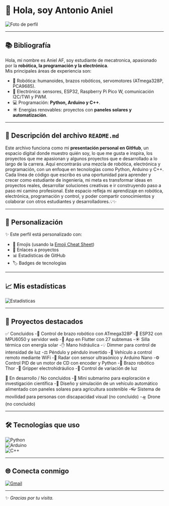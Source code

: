 # 👋 Hola, soy Antonio Aniel  

![Foto de perfil](https://avatars.githubusercontent.com/u/9919?s=200&v=4) <!-- Reemplaza con tu avatar -->

---

## 📚 Bibliografía  
Hola, mi nombre es Aniel AF, soy estudiante de mecatronica, apasionado por la **robótica, la programación y la electrónica**.  
Mis principales áreas de experiencia son:  

- 🤖 Robótica: humanoides, brazos robóticos, servomotores (ATmega328P, PCA9685).  
- 📡 Electrónica: sensores, ESP32, Raspberry Pi Pico W, comunicación I2C/TWI y PWM.  
- 💻 Programación: **Python, Arduino y C++**.  
- ☀️ Energías renovables: proyectos con **paneles solares y automatización**.  

---

## 📄 Descripción del archivo `README.md`  
Este archivo funciona como mi **presentación personal en GitHub**, un espacio digital donde muestro quién soy, lo que me gusta e inspira, los proyectos que me apasionan y algunos proyectos que e desarrollado a lo largo de la carrera.
Aquí encontrarás una mezcla de robótica, electrónica y programación, con un enfoque en tecnologías como Python, Arduino y C++.
Cada línea de código que escribo es una oportunidad para aprender y crecer como estudiante de ingeniería, mi meta es transformar ideas en proyectos reales, desarrollar soluciones creativas e ir construyendo paso a paso mi camino profesional.
Este espacio refleja mi aprendizaje en robótica, electrónica, programación y control, y poder compartir conocimientos y colaborar con otros estudiantes y desarrolladores.💡✨

---

## 🎨 Personalización  
✨ Este perfil está personalizado con:  
- 🌟 Emojis (usando la [Emoji Cheat Sheet](https://github.com/ikatyang/emoji-cheat-sheet))  
- 🔗 Enlaces a proyectos  
- 📊 Estadísticas de GitHub  
- 🏷️ Badges de tecnologías  

---

## 📈 Mis estadísticas  
![Estadísticas](https://github-readme-stats.vercel.app/api?username=Aniel-AF&show_icons=true&theme=tokyonight)  

---

## 🚀 Proyectos destacados  
✅ Concluidos
-🤖 Control de brazo robótico con ATmega328P
-📡 ESP32 con MPU6050 y servidor web
-📱 App en Flutter con 27 subtemas
-☀️ Silla térmica con energía solar
-✋ Mano hidráulica
-💡 Dimmer para control de intensidad de luz
-⚖️ Péndulo y péndulo invertido
-🚗 Vehículo a control remoto mediante WiFi
-📡 Radar con sensor ultrasónico y Arduino Nano
-⚙️ Control PID de un motor de CD con encoder y Python
-🦾 Brazo robótico Thor
-🤲 Gripper electrohidráulico
-🔆 Control de variación de luz

🔄 En desarrollo / No concluidos
-🌊 Mini submarino para exploración e investigación científica
-🚜 Diseño y simulación de un vehículo automático alimentado con paneles solares para agricultura sostenible
-👓 Sistema de movilidad para personas con discapacidad visual (no concluido)
-🛸 Drone (no concluido)

---

## 🛠️ Tecnologías que uso  
![Python](https://img.shields.io/badge/Python-000?style=for-the-badge&logo=python&logoColor=3776AB)  
![Arduino](https://img.shields.io/badge/Arduino-000?style=for-the-badge&logo=arduino&logoColor=00979D)  
![C++](https://img.shields.io/badge/C++-000?style=for-the-badge&logo=cplusplus&logoColor=00599C)  

---

## 🌐 Conecta conmigo  
[![Gmail](https://img.shields.io/badge/Email-000?style=for-the-badge&logo=gmail&logoColor=EA4335)](mailto:aofa020924@gs.utm.mx.com)  

---

✨ *Gracias por tu visita.*  
